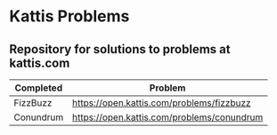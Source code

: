 # Kattis Problems

## Repository for solutions to problems at kattis.com

   Completed  | Problem	                                               | 
------------- | -------------                                          |
FizzBuzz      |  https://open.kattis.com/problems/fizzbuzz             |
Conundrum     |  https://open.kattis.com/problems/conundrum            |
